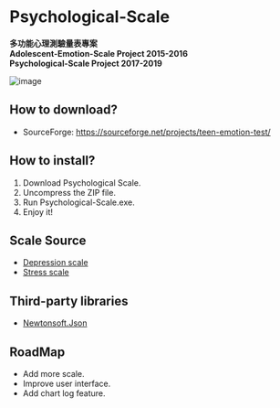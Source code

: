 # Psychological-Scale

**多功能心理測驗量表專案**
<br/>
**Adolescent-Emotion-Scale Project 2015-2016**
<br/>
**Psychological-Scale Project 2017-2019**

![image](https://oxygentw.net/files/logo.png)

## How to download?
- SourceForge: https://sourceforge.net/projects/teen-emotion-test/

## How to install?
1. Download Psychological Scale.
2. Uncompress the ZIP file.
3. Run Psychological-Scale.exe.
5. Enjoy it!

## Scale Source
- [Depression scale](https://www.jtf.org.tw/)
- [Stress scale](http://www.veryhelp.tw/p/)

## Third-party libraries
- [Newtonsoft.Json](https://www.newtonsoft.com/json)

## RoadMap
- Add more scale.
- Improve user interface.
- Add chart log feature.
